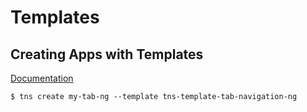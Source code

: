 # Templates


## Creating Apps with Templates

[Documentation](https://github.com/NativeScript/nativescript-app-templates)

```
$ tns create my-tab-ng --template tns-template-tab-navigation-ng
```

